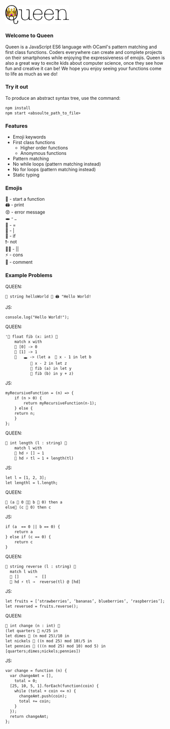 <img src = "logo.jpg" alt = "Queen Logo" width = 200 />

### Welcome to Queen
Queen is a JavaScript ES6 language with OCaml's pattern matching and first class functions. Coders everywhere can create and complete projects on their smartphones while enjoying the expressiveness of emojis. Queen is also a great way to excite kids about computer science, once they see how fun and creative it can be! We hope you enjoy seeing your functions come to life as much as we do!

### Try it out
To produce an abstract syntax tree, use the command: 
```
npm install
npm start <absoulte_path_to_file>
```


### Features
* Emoji keywords
* First class functions
	* Higher order functions
	* Anonymous functions
* Pattern matching
* No while loops (pattern matching instead)
* No for loops (pattern matching instead)
* Static typing

### Emojis
👑 - start a function <br>
🖨 - print <br>
😡 - error message <br>
🕳 - _ <br>
🚀 - = <br>
🍭 - | <br>
🤔 - if <br>
❗️- not <br>
💁🏼 - || <br>
⚡️ - cons <br>
💩 - comment <br>

### Example Problems

QUEEN:
```
👑 string helloWorld 🚀 🖨 "Hello World!
```

JS:
```
console.log("Hello World!");
```

QUEEN:
```
'👑 float fib (x: int) 🚀 
    match x with 
    🍭 [0] -> 0 
    🍭 [1] -> 1 
    🍭   🕳 -> (let a  🚀 x - 1 in let b 
	       🚀 x - 2 in let z 
	       🚀 fib (a) in let y 
	       🚀 fib (b) in y + z)

```

JS:
```
myRecursiveFunction = (n) => {
    if (n > 0) {
        return myRecursiveFunction(n-1);
    } else {
	return n;
    }
};  
```

QUEEN:
```
👑 int length (l : string) 🚀
    match l with
    🍭 hd ⚡️ [] → 1
    🍭 hd ⚡️ tl → 1 + length(tl)
```

JS:
```
let l = [1, 2, 3];
let lengthl = l.length;
```

QUEEN:
```
🤔 (a 🚀 0 💁🏼 b 🚀 0) then a
else🤔 (c 🚀 0) then c
```

JS:
```				
if (a  == 0 || b == 0) {
    return a
} else if (c == 0) {
    return c
}
```

QUEEN:
```
👑 string reverse (l : string) 🚀
  match l with
  🍭 []       →  []
  🍭 hd ⚡️ tl →  reverse(tl) @ [hd]
```

JS:
```
let fruits = [‘strawberries’, ‘bananas’, blueberries’, ‘raspberries’];
let reversed = fruits.reverse();
```

QUEEN:
```
👑 int change (n : int) 🚀
(let quarters 🚀 n/25 in
let dimes 🚀 (n mod 25)/10 in
let nickels 🚀 ((n mod 25) mod 10)/5 in
let pennies 🚀 (((n mod 25) mod 10) mod 5) in
[quarters;dimes;nickels;pennies])
```

JS:
```
var change = function (n) {
  var changeAmt = [],
    total = 0;
  [25, 10, 5, 1].forEach(function(coin) {
    while (total + coin <= n) {
      changeAmt.push(coin);
      total += coin;
    }
  });
  return changeAmt;
};
```
